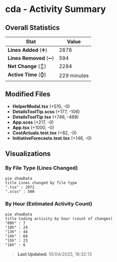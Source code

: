 # cda - Activity Summary 

## Overall Statistics

| Stat                   | Value                                                             |
| ---------------------- | ----------------------------------------------------------------- |
| **Lines Added** (➕)   | 2878                                          |
| **Lines Removed** (➖) | 594                                        |
| **Net Change** (↕)    | 2284                |
| **Active Time** (⌚)   | 229 minutes |


## Modified Files
- **HelperModal.tsx** (+510, -0)
- **DetailsToolTip.scss** (+177, -106)
- **DetailsToolTip.tsx** (+746, -488)
- **App.scss** (+217, -0)
- **App.tsx** (+1000, -0)
- **CostActuals.test.tsx** (+82, -0)
- **InitiativeForecasts.test.tsx** (+146, -0)

## Visualizations

### By File Type (Lines Changed)

```mermaid
pie showData
title Lines changed by file type
".tsx" : 2972
".scss" : 500
```

### By Hour (Estimated Activity Count)

```mermaid
pie showData
title Coding activity by hour (count of changes)
"09h" : 7
"10h" : 24
"13h" : 44
"14h" : 68
"15h" : 23
"16h" : 6
```


> **Last Updated:** 10/04/2025, 16:32:13